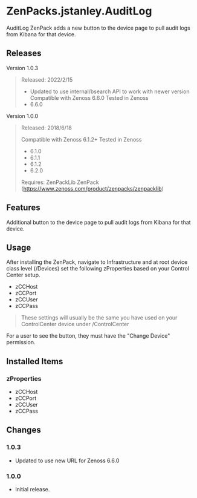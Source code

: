 # ZenPacks.jstanley.AuditLog

AuditLog ZenPack adds a new button to the device page to pull audit logs from Kibana for that device.

## Releases
Version 1.0.3
> Released: 2022/2/15
> * Updated to use internal/bsearch API to work with newer version
> Compatible with Zenoss 6.6.0
> Tested in Zenoss
> * 6.6.0

Version 1.0.0
> Released: 2018/6/18
>
> Compatible with Zenoss 6.1.2+
> Tested in Zenoss
> * 6.1.0
> * 6.1.1
> * 6.1.2
> * 6.2.0
>
> Requires: ZenPackLib ZenPack (https://www.zenoss.com/product/zenpacks/zenpacklib)

## Features
Additional button to the device page to pull audit logs from Kibana for that device.

## Usage
After installing the ZenPack, navigate to Infrastructure and at root device class level (/Devices) set the following zProperties based on your Control Center setup.
* zCCHost
* zCCPort
* zCCUser
* zCCPass
 > These settings will usually be the same you have used on your ControlCenter device under /ControlCenter

For a user to see the button, they must have the "Change Device" permission.

## Installed Items
### zProperties
* zCCHost
* zCCPort
* zCCUser
* zCCPass

## Changes
### 1.0.3
* Updated to use new URL for Zenoss 6.6.0

### 1.0.0
* Initial release.
